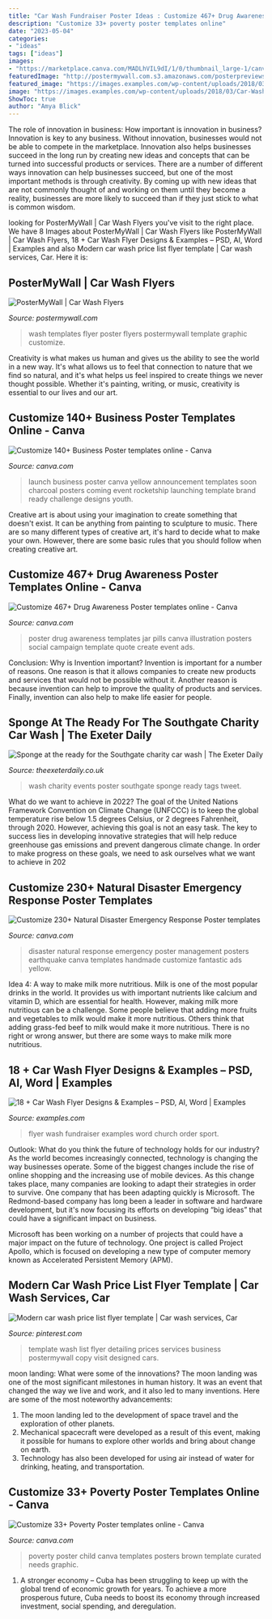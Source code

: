 ```yaml
---
title: "Car Wash Fundraiser Poster Ideas : Customize 467+ Drug Awareness Poster Templates Online"
description: "Customize 33+ poverty poster templates online"
date: "2023-05-04"
categories:
- "ideas"
tags: ["ideas"]
images:
- "https://marketplace.canva.com/MADLhVIL9dI/1/0/thumbnail_large-1/canva-jar-of-pills-illustration-drug-awareness-poster-MADLhVIL9dI.jpg"
featuredImage: "http://postermywall.com.s3.amazonaws.com/posterpreviews/7a37a46061d68cac0c127f2d0edc7788_screen.jpg?ts=1414297349"
featured_image: "https://images.examples.com/wp-content/uploads/2018/03/Car-Wash-Fundraiser-Flyer.jpg"
image: "https://images.examples.com/wp-content/uploads/2018/03/Car-Wash-Fundraiser-Flyer.jpg"
ShowToc: true
author: "Amya Blick"
---
```



The role of innovation in business: How important is innovation in business?
Innovation is key to any business. Without innovation, businesses would not be able to compete in the marketplace. Innovation also helps businesses succeed in the long run by creating new ideas and concepts that can be turned into successful products or services. There are a number of different ways innovation can help businesses succeed, but one of the most important methods is through creativity. By coming up with new ideas that are not commonly thought of and working on them until they become a reality, businesses are more likely to succeed than if they just stick to what is common wisdom.

	

		
looking for PosterMyWall | Car Wash Flyers you've visit to the right place. We have 8 Images about PosterMyWall | Car Wash Flyers like PosterMyWall | Car Wash Flyers, 18 + Car Wash Flyer Designs &amp; Examples – PSD, AI, Word | Examples and also Modern car wash price list flyer template | Car wash services, Car. Here it is:
		
    
## PosterMyWall | Car Wash Flyers

<img loading=lazy src="http://postermywall.com.s3.amazonaws.com/posterpreviews/7a37a46061d68cac0c127f2d0edc7788_screen.jpg?ts=1414297349" onerror="this.onerror=null;this.src='https://tse3.mm.bing.net/th?id=OIP.S1LZ_WoCr9r4mXYwcE3U9AAAAA&amp;pid=15.1';" alt="PosterMyWall | Car Wash Flyers">

_Source: postermywall.com_

>wash templates flyer poster flyers postermywall template graphic customize. 

	

Creativity is what makes us human and gives us the ability to see the world in a new way. It's what allows us to feel that connection to nature that we find so natural, and it's what helps us feel inspired to create things we never thought possible. Whether it's painting, writing, or music, creativity is essential to our lives and our art.

    
## Customize 140+ Business Poster Templates Online - Canva

<img loading=lazy src="https://marketplace.canva.com/MACBTVbwjWw/2/0/thumbnail_large/canva-charcoal-and-yellow-rocketship-business-launch-poster-MACBTVbwjWw.jpg" onerror="this.onerror=null;this.src='https://tse4.mm.bing.net/th?id=OIP.dYH4oXldcbCyORcTzosKagAAAA&amp;pid=15.1';" alt="Customize 140+ Business Poster templates online - Canva">

_Source: canva.com_

>launch business poster canva yellow announcement templates soon charcoal posters coming event rocketship launching template brand ready challenge designs youth. 

	

Creative art is about using your imagination to create something that doesn't exist. It can be anything from painting to sculpture to music. There are so many different types of creative art, it's hard to decide what to make your own. However, there are some basic rules that you should follow when creating creative art.

    
## Customize 467+ Drug Awareness Poster Templates Online - Canva

<img loading=lazy src="https://marketplace.canva.com/MADLhVIL9dI/1/0/thumbnail_large-1/canva-jar-of-pills-illustration-drug-awareness-poster-MADLhVIL9dI.jpg" onerror="this.onerror=null;this.src='https://tse4.mm.bing.net/th?id=OIP.rMcYlIMecEGOzLpBNYHdZQAAAA&amp;pid=15.1';" alt="Customize 467+ Drug Awareness Poster templates online - Canva">

_Source: canva.com_

>poster drug awareness templates jar pills canva illustration posters social campaign template quote create event ads. 

	

Conclusion: Why is Invention important?
Invention is important for a number of reasons. One reason is that it allows companies to create new products and services that would not be possible without it. Another reason is because invention can help to improve the quality of products and services. Finally, invention can also help to make life easier for people.

    
## Sponge At The Ready For The Southgate Charity Car Wash | The Exeter Daily

<img loading=lazy src="https://www.theexeterdaily.co.uk/sites/default/files/field/image/Charity Car Wash WEB.jpg" onerror="this.onerror=null;this.src='https://tse3.mm.bing.net/th?id=OIP.MiwVTQ5FJTqaWURcsvBQEwHaKe&amp;pid=15.1';" alt="Sponge at the ready for the Southgate charity car wash | The Exeter Daily">

_Source: theexeterdaily.co.uk_

>wash charity events poster southgate sponge ready tags tweet. 

	

What do we want to achieve in 2022?
The goal of the United Nations Framework Convention on Climate Change (UNFCCC) is to keep the global temperature rise below 1.5 degrees Celsius, or 2 degrees Fahrenheit, through 2020. However, achieving this goal is not an easy task. The key to success lies in developing innovative strategies that will help reduce greenhouse gas emissions and prevent dangerous climate change. In order to make progress on these goals, we need to ask ourselves what we want to achieve in 202
    
## Customize 230+ Natural Disaster Emergency Response Poster Templates

<img loading=lazy src="https://marketplace.canva.com/MACPQ6qOQLQ/2/0/thumbnail_large/canva-yellow-photo-natural-disaster-emergency-response-poster-MACPQ6qOQLQ.jpg" onerror="this.onerror=null;this.src='https://tse2.mm.bing.net/th?id=OIP.GDGMVGOLNGE7F70UeV-alQAAAA&amp;pid=15.1';" alt="Customize 230+ Natural Disaster Emergency Response Poster templates">

_Source: canva.com_

>disaster natural response emergency poster management posters earthquake canva templates handmade customize fantastic ads yellow. 

	

Idea 4: A way to make milk more nutritious.
Milk is one of the most popular drinks in the world. It provides us with important nutrients like calcium and vitamin D, which are essential for health. However, making milk more nutritious can be a challenge. Some people believe that adding more fruits and vegetables to milk would make it more nutritious. Others think that adding grass-fed beef to milk would make it more nutritious. There is no right or wrong answer, but there are some ways to make milk more nutritious.

    
## 18 + Car Wash Flyer Designs &amp; Examples – PSD, AI, Word | Examples

<img loading=lazy src="https://images.examples.com/wp-content/uploads/2018/03/Car-Wash-Fundraiser-Flyer.jpg" onerror="this.onerror=null;this.src='https://tse3.mm.bing.net/th?id=OIP.qEPvwdgWvWh-F0rYb5hhdwHaIL&amp;pid=15.1';" alt="18 + Car Wash Flyer Designs &amp; Examples – PSD, AI, Word | Examples">

_Source: examples.com_

>flyer wash fundraiser examples word church order sport. 

	

Outlook: What do you think the future of technology holds for our industry?
As the world becomes increasingly connected, technology is changing the way businesses operate. Some of the biggest changes include the rise of online shopping and the increasing use of mobile devices. As this change takes place, many companies are looking to adapt their strategies in order to survive. 
One company that has been adapting quickly is Microsoft. The Redmond-based company has long been a leader in software and hardware development, but it's now focusing its efforts on developing “big ideas” that could have a significant impact on business. 

Microsoft has been working on a number of projects that could have a major impact on the future of technology. One project is called Project Apollo, which is focused on developing a new type of computer memory known as Accelerated Persistent Memory (APM).

    
## Modern Car Wash Price List Flyer Template | Car Wash Services, Car

<img loading=lazy src="https://i.pinimg.com/736x/3c/7f/f2/3c7ff283fc2889524eb451449715f191.jpg" onerror="this.onerror=null;this.src='https://tse4.mm.bing.net/th?id=OIP.BTnxXnCjL81rwLfa_IqQFAHaJl&amp;pid=15.1';" alt="Modern car wash price list flyer template | Car wash services, Car">

_Source: pinterest.com_

>template wash list flyer detailing prices services business postermywall copy visit designed cars. 

	

moon landing: What were some of the innovations?
The moon landing was one of the most significant milestones in human history. It was an event that changed the way we live and work, and it also led to many inventions. Here are some of the most noteworthy advancements: 
1) The moon landing led to the development of space travel and the exploration of other planets. 
2) Mechanical spacecraft were developed as a result of this event, making it possible for humans to explore other worlds and bring about change on earth. 
3) Technology has also been developed for using air instead of water for drinking, heating, and transportation.

    
## Customize 33+ Poverty Poster Templates Online - Canva

<img loading=lazy src="https://marketplace.canva.com/MACOmoeMvxg/1/0/thumbnail_large/canva--child-photo-brown-footer-poverty-poster-MACOmoeMvxg.jpg" onerror="this.onerror=null;this.src='https://tse3.mm.bing.net/th?id=OIP.nV9uaW3W6vMR2N_Lg9XjrwAAAA&amp;pid=15.1';" alt="Customize 33+ Poverty Poster templates online - Canva">

_Source: canva.com_

>poverty poster child canva templates posters brown template curated needs graphic. 

	

1. A stronger economy – Cuba has been struggling to keep up with the global trend of economic growth for years. To achieve a more prosperous future, Cuba needs to boost its economy through increased investment, social spending, and deregulation.


